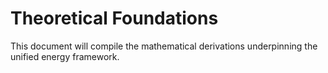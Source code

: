 # Theoretical Foundations

This document will compile the mathematical derivations underpinning the unified energy framework.
